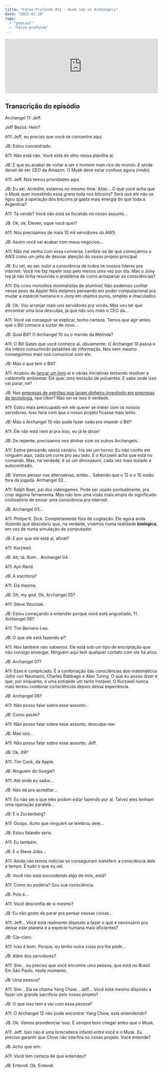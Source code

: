 ```yaml
---
title: "Falso Profundo #11 - Quem são os Archangels"
date: "2021-02-19"
tags: 
  - "podcast"
  - "falso-profundo"
---
```


<iframe style="width: 100%; height: 180px;" src="https://anchor.fm/MonoEstéreo/embed/episodes/Falso-Profundo-11---Quem-so-os-Archangels-eql3vg" width="100%" height="180px" frameborder="0" scrolling="no"></iframe>

## Transcrição do episódio

Archangel 11: Jeff.

Jeff Bezos: Hein?

A11: Jeff, eu preciso que você se concentre aqui.

JB: Estou concentrado.

A11: Não está não. Você está de olho nessa planilha aí.

JB: É que eu acabei de voltar a ser o homem mais rico do mundo. E ainda deixei de ser CEO da Amazon. O Musk deve estar confuso agora _(rindo)_.

A11: Jeff. Nós temos prioridades aqui.

JB: Eu sei. Acredite, estamos no mesmo time. Aliás… O que você acha que o Musk quer investindo essa grana toda nos bitcoins? Será que ele não se ligou que a operação dos bitcoins já gasta mais energia do que toda a Argentina?

A11: Tá vendo? Você não está se focando no nosso assunto…

JB: Ok, ok, Eleven, oque você quer?

A11: Nós precisamos de mais 10 mil servidores do AWS.

JB: Assim você vai acabar com meus negócios…

A11: Não me venha com essa conversa. Lembre-se de que começamos o AWS como um jeito de desviar atenção do nosso projeto principal.

JB: Eu sei, eu sei: subir a consciência de todos os nossos líderes pra internet. Você me faz repetir isso pelo menos uma vez por dia. Mas o Jony Ive já não tinha resolvido o problema de como armazenar as consciências?

A11: Ele criou monolitos minimalistas de alumínio! Não podemos confiar nesse povo da Apple! Nós estamos pensando em poder computacional pra mudar a espécie humana e o Jony em objetos puros, simples e imaculados.

JB: Ok. Vou arranjar mais uns servidores pra vocês. Mas vou ter que encontrar uma boa desculpa, já que não sou mais o CEO da…

A11: Você vai conseguir se explicar, tenho certeza. Temos que agir antes que o Bill comece a surtar de novo…

JB: Qual Bill? O Archangel 10 ou o marido da Melinda?

A11: O Bill Gates que você conhece aí, obviamente. O Archangel 10 passa o dia inteiro consumindo petabites de informação. Nós nem mesmo conseguimos mais nos comunicar com ele.

JB: Mas o que tem o Bill?

A11: Acabou de [lançar um livro](https://www.amazon.com/How-Avoid-Climate-Disaster-Breakthroughs/dp/0385546130) aí e várias iniciativas tentando resolver a catástrofe ambiental. Ele quer zero emissão de poluentes. E sabe onde isso vai parar, né?

JB: Nas [empresas de petróleo que lavam dinheiro investindo em empresas de tecnologia](https://pluralistic.net/2021/02/16/ring-ring-lapd-calling/#uber-unter), tipo Uber? Não sei se isso é verdade.

A11: Estou mais preocupado em ele querer se meter com os nossos servidores. Isso faria com que o nosso projeto ficasse mais lento.

JB: Mas o Archangel 10 não pode fazer nada pra impedir o Bill?

A11: Ele não está nem aí pra isso, eu já te disse!

JB: De repente, precisamos nos alinhar com os outros Archangels.

A11: Estive pensando nesse cenário. Iria ser um horror. Eu não confio em ninguém aqui, cada um corre pro seu lado. E o Kurzweil acha que está no comando. Mas, na verdade, é só um dinossauro, cada vez mais isolado e autocentrado.

JB: Vamos pensar nas alternativas, então… Sabendo que o 12 e o 10 estão fora da jogada. Archangel 02…

A11: Ralph Baer, pai dos videogames. Pode ser usado pontualmente, pra criar alguma ferramenta. Mas não tem uma visão mais ampla do significado civilizatório de enviar uma consciência pra internet.

JB: Archangel 03…

A11: Philipe K. Dick. Completamente fora de cogitação. Ele agora anda dizendo que descobriu que, na verdade, vivemos numa realidade **biológica**, em vez de numa simulação de computador.

JB: E por que ele está aí, afinal?

A11: Kurzweil.

JB: Ah, tá. Bom… Archangel 04.

A11: Ayn Rand.

JB: A escritora?

A11: Ela mesma.

JB: Oh, my god. Ok. Archangel 05?

A11: Steve Wozniak.

JB: Estou começando a entender porque você está angustiado, 11. Archangel 06?

A11: Tim Berners-Lee.

JB: O que ele está fazendo aí?

A11: Nós também não sabemos. Ele está sob um tipo de encriptação que não consigo enxergar. Ninguém aqui tem qualquer contato com ele há anos.

JB: Archangel 07?

A11: Esse é complicado. É a combinação das consciências dos matemáticos John von Neumann, Charles Babbage e Alan Turing. O que eu posso dizer é que, por enquanto, é uma entidade um tanto instável. O Kurzweil nunca mais tentou combinar consciências depois dessa experiência.

JB: Archangel 08?

A11: Não posso falar sobre esse assunto…

JB: Como assim?

A11: Não posso falar sobre esse assunto, desculpe-me.

JB: Mas nós…

A11: Não posso falar sobre esse assunto, Jeff.

JB: Ok. 09?

A11: Tim Cook, da Apple.

JB: Ninguém do Google?

A11: Até onde eu saiba…

JB: Não dá pra acreditar…

A11: Eu não sei o que eles podem estar fazendo por aí. Talvez eles tenham uma operação paralela…

JB: E o Zuckerberg?

A11: Ooops. Acho que ninguém se lembrou dele…

JB: Estou falando sério.

A11: Eu também.

JB: E o Steve Jobs…

A11: Ainda não temos notícias se conseguiram transferir a consciência dele a tempo. É tudo o que eu sei.

JB: Você não está escondendo algo de mim, está?

A11: Como eu poderia? Sou sua consciência.

JB: Pois é…

A11: Você desconfia de si mesmo?

JB: Eu não gosto de parar pra pensar nessas coisas…

A11: Jeff… Você está realmente disposto a fazer o que é necessário pra deixar este planeta e a espécie humana mais eficientes?

JB: Cla-claro.

A11: Isso é bom. Porque, eu tenho outra coisa pra lhe pedir…

JB: Além dos servidores?

A11: Sim… eu preciso que você encontre uma pessoa, que está no Brasil. Em São Paulo, neste momento.

JB: Uma pessoa?

A11: Sim… Ela se chama Yang Chow… Jeff… Você está mesmo disposto a fazer um grande sacrifício pelo nosso projeto?

JB: O que isso tem a ver com essa pessoa?

A11: O Archangel 12 não pode encontrar Yang Chow, está entendendo?

JB: Ok. Vamos providenciar isso. É sempre bom chegar antes que o Musk.

A11: Jeff. Isso não é uma brincadeira infantil entre você e o Musk. Eu preciso garantir que Chow não interfira no nosso projeto. Você entende?

JB: Acho que sim.

A11: Você tem certeza de que entendeu?

JB: Entendi. Ok. Entendi.
